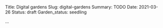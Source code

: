 Title: Digital gardens
Slug: digital-gardens
Summary: TODO
Date: 2021-03-26
Status: draft
Garden_status: seedling

...